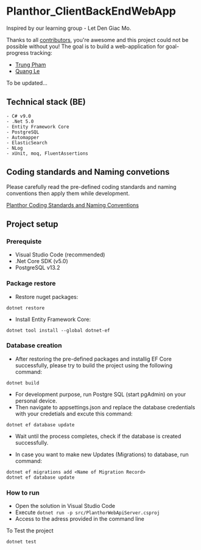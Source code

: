 # Planthor_ClientBackEndWebApp

Inspired by our learning group - Let Den Giac Mo.

Thanks to all [contributors](https://github.com/Planthor-Team/Planthor_ClientBackEndWebApp/graphs/contributors), you're awesome and this project could not be possible without you! The goal is to build a web-application for goal-progress tracking:
- [Trung Pham](https://github.com/zovippro1996)
- [Quang Le](https://github.com/quanglegl1404)

To be updated...

## Technical stack (BE)
```
- C# v9.0
- .Net 5.0
- Entity Framework Core
- PostgreSQL
- Automapper
- ElasticSearch
- NLog
- xUnit, moq, FluentAssertions
```
## Coding standards and Naming convetions

Please carefully read the pre-defined coding standards and naming conventions then apply them while development.

[Planthor Coding Standards and Naming Conventions](Planthor%20Coding%20Standards%20and%20Naming%20Convetions.md)
## Project setup

### Prerequiste

- Visual Studio Code (recommended)
- .Net Core SDK (v5.0)
- PostgreSQL v13.2

### Package restore

- Restore nuget packages:
```
dotnet restore
```
- Install Entity Framework Core:
```
dotnet tool install --global dotnet-ef
```

### Database creation

- After restoring the pre-defined packages and installig EF Core successfully, please try to build the project using the following command:

```
dotnet build
```

- For development purpose, run Postgre SQL (start pgAdmin) on your personal device. 
- Then navigate to appsettings.json and replace the database credentials with your credetials and excute this command:
```
dotnet ef database update
```

- Wait until the process completes, check if the database is created successfully.

- In case you want to make new Updates (Migrations) to database, run command:
```
dotnet ef migrations add <Name of Migration Record>
dotnet ef database update
```

### How to run

- Open the solution in Visual Studio Code
- Execute ```dotnet run -p src/PlanthorWebApiServer.csproj``` 
- Access to the adress provided in the command line

To Test the project
```
dotnet test
```

